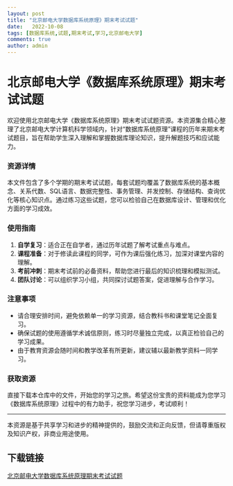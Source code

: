 ```yaml
---
layout: post
title: "北京邮电大学数据库系统原理》期末考试试题"
date:   2022-10-08
tags: [数据库系统,试题,期末考试,学习,北京邮电大学]
comments: true
author: admin
---
```

# 北京邮电大学《数据库系统原理》期末考试试题

欢迎使用北京邮电大学《数据库系统原理》期末考试试题资源。本资源集合精心整理了北京邮电大学计算机科学领域内，针对“数据库系统原理”课程的历年来期末考试题目，旨在帮助学生深入理解和掌握数据库理论知识，提升解题技巧和应试能力。

### 资源详情

本文件包含了多个学期的期末考试试题，每套试题均覆盖了数据库系统的基本概念、关系代数、SQL语言、数据完整性、事务管理、并发控制、存储结构、查询优化等核心知识点。通过练习这些试题，您可以检验自己在数据库设计、管理和优化方面的学习成效。

### 使用指南

1. **自学复习**：适合正在自学者，通过历年试题了解考试重点与难点。
2. **课程准备**：对于修读此课程的同学，可作为课后强化练习，加深对课堂内容的理解。
3. **考前冲刺**：期末考试前的必备资料，帮助您进行最后的知识梳理和模拟测试。
4. **团队讨论**：可以组织学习小组，共同探讨试题答案，促进理解与合作学习。

### 注意事项

- 请合理安排时间，避免依赖单一的学习资源，结合教科书和课堂笔记全面复习。
- 确保试题的使用遵循学术诚信原则，练习时尽量独立完成，以真正检验自己的学习成果。
- 由于教育资源会随时间和教学改革有所更新，建议辅以最新教学资料一同学习。

### 获取资源

直接下载本仓库中的文件，开始您的学习之旅。希望这份宝贵的资料能成为您学习《数据库系统原理》过程中的有力助手，祝您学习进步，考试顺利！

---

本资源是基于共享学习和进步的精神提供的，鼓励交流和正向反馈，但请尊重版权及知识产权，非商业用途使用。

## 下载链接

[北京邮电大学数据库系统原理期末考试试题](https://pan.quark.cn/s/1f398666ea72)